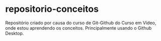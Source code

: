 # repositorio-conceitos
 Repositório criado por causa do curso de Git-Github do Curso em Vídeo, onde estou aprendendo os conceitos.
 Principalmente usando o Github Desktop.
